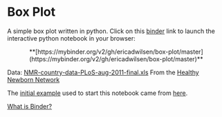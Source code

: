 # Box Plot
A simple box plot written in python.  Click on this [binder](https://mybinder.org/) link to launch the interactive python notebook in your browser: 

<p align="center">
**[https://mybinder.org/v2/gh/ericadwilsen/box-plot/master](https://mybinder.org/v2/gh/ericadwilsen/box-plot/master)**
</p>

Data: [NMR-country-data-PLoS-aug-2011-final.xls](https://www.healthynewbornnetwork.org/resource/neonatal-mortality-rate-country-data-excel-spreadsheet/)  From the [Healthy Newborn Network](https://www.healthynewbornnetwork.org/)

The [initial example](https://mybinder.org/v2/gh/plotly/plotly.py/doc-prod?filepath=doc%2Fpython/box-plots.md) used to start this notebook came from [here](https://github.com/plotly/plotly.py/tree/d66e7719a639e8080be4c93215e22c17e2e9cc4a).

[What is Binder?](https://mybinder.readthedocs.io/en/latest/)
